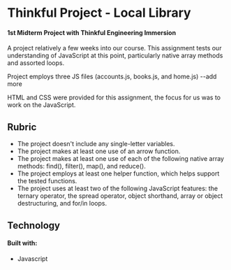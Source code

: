 # Thinkful Project - Local Library
#### 1st Midterm Project with Thinkful Engineering Immersion

A project relatively a few weeks into our course.  This assignment tests our understanding of JavaScript at this point, particularly native array methods and assorted loops.

Project employs three JS files (accounts.js, books.js, and home.js) --add more

HTML and CSS were provided for this assignment, the focus for us was to work on the JavaScript.

## Rubric

* The project doesn't include any single-letter variables.
* The project makes at least one use of an arrow function.
* The project makes at least one use of each of the following native array methods: find(), filter(), map(), and reduce().
* The project employs at least one helper function, which helps support the tested functions.
* The project uses at least two of the following JavaScript features: the ternary operator, the spread operator, object shorthand, array or object destructuring, and for/in loops.

## Technology
#### Built with:
  * Javascript
